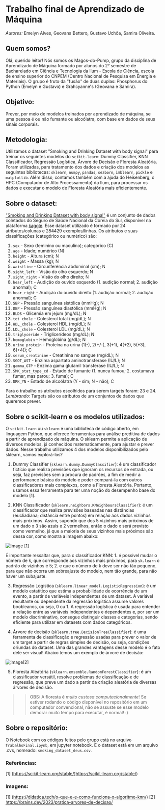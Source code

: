 # Trabalho final de Aprendizado de Máquina

_Autores:_ Emelyn Alves, Geovana Bettero, Gustavo Uchôa, Samira Oliveira.

## Quem somos? 
Olá, querido leitor! Nós somos os Magos-do-Pump, grupo da disciplina de Aprendizado de Máquina formado por alunos do 2° semestre de Bacharelado em Ciência e Tecnologia da Ilum - Escola de Ciência, escola de ensino superior do CNPEM (Centro Nacional de Pesquisa em Energia e Materiais). O grupo é fruto da "fusão" de duas duplas: Phosphorus do Python (Emelyn e Gustavo) e Grahcyanne's (Geovana e Samira). 

## Objetivo: 
Prever, por meio de modelos treinados por aprendizado de máquina, se uma pessoa é ou não fumante ou alcoólatra, com base em dados de seus sinais corporais. 

## Metodologia:
Utilizamos o dataset "Smoking and Drinking Dataset with body signal" para treinar os seguintes modelos do `scikit-learn`: Dummy Classifier, KNN Classificador, Regressão Logística, Árvore de Decisão e Floresta Aleatória. Foram utilizadas, para tratamento dos dados e criação dos modelos as seguintes bibliotecas: `sklearn`, `numpy`, `pandas`, `seaborn`, `imblearn`, `pickle` e `matplotlib`. Além disso, contamos também com a ajuda do Heisenberg, o HPC (Computador de Alto Processamento) da Ilum, para processar os dados e executar o modelo de Floresta Aleatória mais eficientemente. 

## Sobre o dataset: 
["Smoking and Drinking Dataset with body signal"](https://www.kaggle.com/datasets/sooyoungher/smoking-drinking-dataset) é um conjunto de dados coletados do Seguro de Saúde Nacional da Coreia do Sul, disponível na plataforma [kaggle](https://www.kaggle.com/). Esse dataset utilizado é formado por 24 atributos/colunas e 284429 exemplos/linhas. Os atributos e suas classificações (categórico ou numérico) são: 
1. `sex` - Sexo (feminino ou maculino); categórico (C)
2. `age` - Idade; numérico (N)
3. `height` - Altura (cm); N
4. `weight` - Massa (kg); N
5. `waistline` - Circunferência abdominal (cm); N
6. `sight_left` - Visão do olho esquerdo; N
7. `sight_right` - Visão do olho direito; N
8. `hear_left` - Audição do ouvido esquerdo (1. audição normal; 2. audição anormal); C
9. `hear_right` - Audição do ouvido direito (1. audição normal; 2. audição anormal); C
10. `SBP` - Pressão sanguínea sistólica (mmHg); N 
11. `DBP` - Pressão sanguínea diastólica (mmHg); N 
12. `BLDS` - Glicemia em jejum (mg/dL); N 
13. `tot_chole` - Colesterol total (mg/dL); N
14. `HDL_chole` - Colesterol HDL (mg/dL); N
15. `LDL_chole` - Colesterol LDL (mg/dL); N
16. `triglyceride` - Triglicerídeos (mg/dL); N
17. `hemoglobin` - Hemoglobina (g/dL); N
18. `urine_protein` - Proteína na urina (1(-), 2(+/-), 3(+1), 4(+2), 5(+3), 6(+4)); C 
19. `serum_creatinine` - Creatinina no sangue (mg/dL); N
20. `SGOT_AST` - Enzima aspartato aminotransferase (IU/L); N
21. `gamma_GTP` - Enzima gama glutamil transferase (IU/L); N
23. `SMK_stat_type_cd` - Estado de fumante (1. nunca fumou; 2. costumava fumar, mas parou; 3. fuma); C
24. `DRK_YN` - Estado de alcoólatra (Y - sim; N - não); C

Para o trabalho os atributos escolhidos para serem targets foram: 23 e 24. 
*Lembrando:* Targets são os atributos de um conjuntos de dados que queremos prever.

## Sobre o scikit-learn e os modelos utilizados: 
O `scikit-learn` ou `sklearn` é uma biblioteca de código aberto, em linguagem Python, que oferece ferramentas para análise preditiva de dados a partir de aprendizado de máquina. O sklearn permite a aplicação de diversos modelos, já conhecidos matematicamente, para ajustar e prever dados. Nesse trabalho utilizamos 4 dos modelos disponibilizados pelo sklearn, vamos explorá-los? 

1. Dummy Classifier (`sklearn.dummy.DummyClassifier`): é um classificador fictício que realiza previsões que ignoram os recursos de entrada, ou seja, faz previsões sem a procura de padrões, a fim de medir a performance básica do modelo e poder compará-la com outros classificadores mais complexos, como a Floresta Aleatória. Portanto, usamos essa ferramenta para ter uma noção do desempenho base do modelo [1]. 
  
2. KNN Classificador (`sklearn.neighbors.KNeighboursClassifier`): é um classificador que realiza previsões baseadas nas distâncias (eucliadiana; distância entre pontos) em relação aos dados vizinhos mais próximos. Assim, supondo que dos 5 vizinhos mais próximos de um dado x 3 são azuis e 2 vermelhos, então o dado x será previsto como vermelho, já que a maioria de seus vizinhos mais próximos são dessa cor, como mostra a imagem abaixo:

![image](https://github.com/Gbauc/Magos-do-Pump/assets/135053736/e157db63-cef4-4c88-ad3e-1d494e449a1a) [1]

É importante ressaltar que, para o classificador KNN: 1. é possível mudar o número de k, que corresponde aos vizinhos mais próximos, para `sk.learn` o padrão de vizinhos é 5; 2. e que o número de k deve ser não tão pequeno, para que não ocorra um sobreajuste do modelo, nem tão grande, para não haver um subajuste.
   
3. Regressão Logística (`sklearn.linear_model.LogisticRegression`): é um modelo estatítico que estima a probabilidade de ocorrência de um evento, a partir de variáveis independentes de um dataset. A variável resultante ou dependente da regressão logística assume valores boobleanos, ou seja, 0 ou 1. A regressão logística é usada para entender a relação entre as variáveis independentes e dependentes e, por ser um modelo discriminativo, consegue distinguir classes e categorias, sendo eficiente para utilizar em datasets com dados categóricos. 

4. Árvore de decisão (`sklearn.tree.DecisionTreeClassifier`): é uma ferramenta de classificação e regressão usadas para prever o valor de um target a partir de regras simples de decisão, ou seja, condições oriundas do dataset. Uma das grandes vantagens desse modelo é o fato dele ser visual! Abaixo temos um exemplo de árvore de decisão: 

![image](https://github.com/Gbauc/Magos-do-Pump/assets/135053736/c6cca03c-3e8a-4029-baa3-ac4e4212bf05)[2]

5. Floresta Aleatória (`sklearn.emsemble.RandomForestClassifier`): é um classificador versátil, resolve problemas de classificação e de regressão, que preve um dado a partir da criação aleatória de diversas árvores de decisão.
   
>> OBS: A floresta é _muito custosa computacionalmente_! Se estiver rodando o código disponível no repositório em um computador convencional, não se assuste se esse modelo demorar muito tempo para executar, é normal! :)  

## Sobre o repositório: 
O Notebook com os códigos feitos pelo grupo está no arquivo `TrabalhoFinal.ipynb`, em jupyter notebook. E o dataset está em um arquivo .cvs, nomeado: `smoking_dataset_deus.csv`.

### Referências: 
[1] (https://scikit-learn.org/stable/)https://scikit-learn.org/stable/)

### Imagens: 
[1] (https://didatica.tech/o-que-e-e-como-funciona-o-algoritmo-knn/)
[2] https://brains.dev/2023/pratica-arvores-de-decisao/
